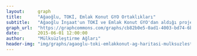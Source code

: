 ```yaml
---
layout:     graph
title:      "Ağaoğlu, TOKİ, Emlak Konut GYO Ortaklıkları"
subtitle:   "Ağaoğlu İnşaat'un TOKİ ve Emlak Konut GYO'dan aldığı projeler"
graph_url:  "https://graphcommons.com/graphs/cb82b0e5-0ad1-4003-bd74-6b6948dcd876"
date:       2015-06-01 12:00:00
author:     "Mülksüzleştirme Ağları"
header-img: "img/graphs/agaoglu-toki-emlakkonut-ag-haritasi-mulksuzlestirme-graphcommons.jpg"
---
```

